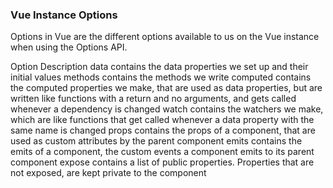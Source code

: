 ### Vue Instance Options

Options in Vue are the different options available to us on the Vue instance when using the Options API.

Option	Description
data	contains the data properties we set up and their initial values
methods	contains the methods we write
computed	contains the computed properties we make, that are used as data properties, but are written like functions with a return and no arguments, and gets called whenever a dependency is changed
watch	contains the watchers we make, which are like functions that get called whenever a data property with the same name is changed
props	contains the props of a component, that are used as custom attributes by the parent component
emits	contains the emits of a component, the custom events a component emits to its parent component
expose	contains a list of public properties. Properties that are not exposed, are kept private to the component

